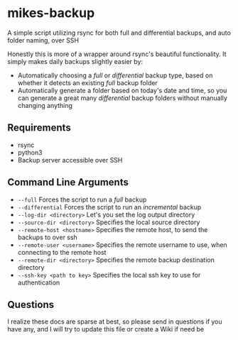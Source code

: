 # mikes-backup
A simple script utilizing rsync for both full and differential backups, and auto folder naming, over SSH

Honestly this is more of a wrapper around rsync's beautiful functionality. It simply makes daily backups slightly easier by:
* Automatically choosing a *full* or *differential* backup type, based on whether it detects an existing *full* backup folder
* Automatically generate a folder based on today's date and time, so you can generate a great many *differential* backup folders without manually changing anything

## Requirements
* rsync
* python3
* Backup server accessible over SSH

## Command Line Arguments
* ```--full``` Forces the script to run a *full* backup
* ```--differential``` Forces the script to run an *incremental* backup
* ```--log-dir <directory>``` Let's you set the log output directory
* ```--source-dir <directory>``` Specifies the local source directory
* ```--remote-host <hostname>``` Specifies the remote host, to send the backups to over ssh
* ```--remote-user <username>``` Specifies the remote username to use, when connecting to the remote host
* ```--remote-dir <directory>``` Specifies the remote backup destination directory
* ```--ssh-key <path to key>``` Specifies the local ssh key to use for authentication

## Questions
I realize these docs are sparse at best, so please send in questions if you have any, and I will try to update this file or create a Wiki if need be

